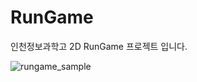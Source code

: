 # RunGame

인천정보과학고 2D RunGame 프로젝트 입니다.

![rungame_sample](https://user-images.githubusercontent.com/16313312/112775218-35059b80-9077-11eb-9d48-1f77701d1d7b.png)
